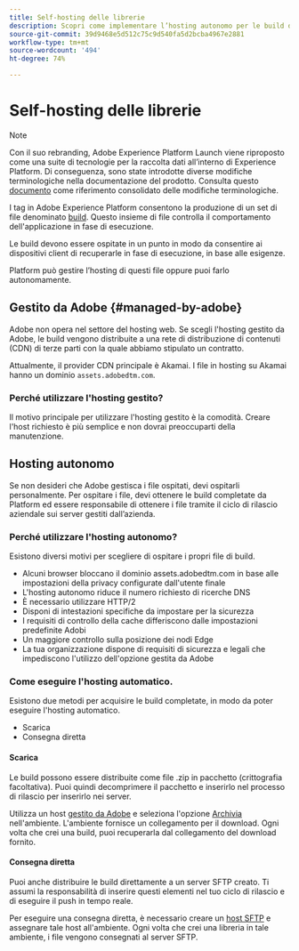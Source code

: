 ```yaml
---
title: Self-hosting delle librerie
description: Scopri come implementare l’hosting autonomo per le build della libreria di tag in Adobe Experience Platform.
source-git-commit: 39d9468e5d512c75c9d540fa5d2bcba4967e2881
workflow-type: tm+mt
source-wordcount: '494'
ht-degree: 74%

---
```


# Self-hosting delle librerie

>[!NOTE]
>
>Con il suo rebranding, Adobe Experience Platform Launch viene riproposto come una suite di tecnologie per la raccolta dati all’interno di Experience Platform. Di conseguenza, sono state introdotte diverse modifiche terminologiche nella documentazione del prodotto. Consulta questo [documento](../../../term-updates.md) come riferimento consolidato delle modifiche terminologiche.

I tag in Adobe Experience Platform consentono la produzione di un set di file denominato [build](../builds.md). Questo insieme di file controlla il comportamento dell&#39;applicazione in fase di esecuzione.

Le build devono essere ospitate in un punto in modo da consentire ai dispositivi client di recuperarle in fase di esecuzione, in base alle esigenze.

Platform può gestire l’hosting di questi file oppure puoi farlo autonomamente.

## Gestito da Adobe {#managed-by-adobe}

Adobe non opera nel settore del hosting web. Se scegli l&#39;hosting gestito da Adobe, le build vengono distribuite a una rete di distribuzione di contenuti (CDN) di terze parti con la quale abbiamo stipulato un contratto.

Attualmente, il provider CDN principale è Akamai. I file in hosting su Akamai hanno un dominio `assets.adobedtm.com`.

### Perché utilizzare l&#39;hosting gestito?

Il motivo principale per utilizzare l&#39;hosting gestito è la comodità. Creare l&#39;host richiesto è più semplice e non dovrai preoccuparti della manutenzione.

## Hosting autonomo

Se non desideri che Adobe gestisca i file ospitati, devi ospitarli personalmente. Per ospitare i file, devi ottenere le build completate da Platform ed essere responsabile di ottenere i file tramite il ciclo di rilascio aziendale sui server gestiti dall’azienda.

### Perché utilizzare l&#39;hosting autonomo?

Esistono diversi motivi per scegliere di ospitare i propri file di build.

* Alcuni browser bloccano il dominio assets.adobedtm.com in base alle impostazioni della privacy configurate dall&#39;utente finale
* L&#39;hosting autonomo riduce il numero richiesto di ricerche DNS
* È necessario utilizzare HTTP/2
* Disponi di intestazioni specifiche da impostare per la sicurezza
* I requisiti di controllo della cache differiscono dalle impostazioni predefinite Adobi
* Un maggiore controllo sulla posizione dei nodi Edge
* La tua organizzazione dispone di requisiti di sicurezza e legali che impediscono l&#39;utilizzo dell&#39;opzione gestita da Adobe

### Come eseguire l&#39;hosting automatico.

Esistono due metodi per acquisire le build completate, in modo da poter eseguire l&#39;hosting automatico.

* Scarica
* Consegna diretta

#### Scarica

Le build possono essere distribuite come file .zip in pacchetto (crittografia facoltativa). Puoi quindi decomprimere il pacchetto e inserirlo nel processo di rilascio per inserirlo nei server.

Utilizza un host [gestito da Adobe](self-hosting-libraries.md) e seleziona l&#39;opzione [Archivia](../environments.md) nell&#39;ambiente. L&#39;ambiente fornisce un collegamento per il download. Ogni volta che crei una build, puoi recuperarla dal collegamento del download fornito.

#### Consegna diretta

Puoi anche distribuire le build direttamente a un server SFTP creato. Ti assumi la responsabilità di inserire questi elementi nel tuo ciclo di rilascio e di eseguire il push in tempo reale.

Per eseguire una consegna diretta, è necessario creare un [host SFTP](sftp-host.md) e assegnare tale host all&#39;ambiente. Ogni volta che crei una libreria in tale ambiente, i file vengono consegnati al server SFTP.
